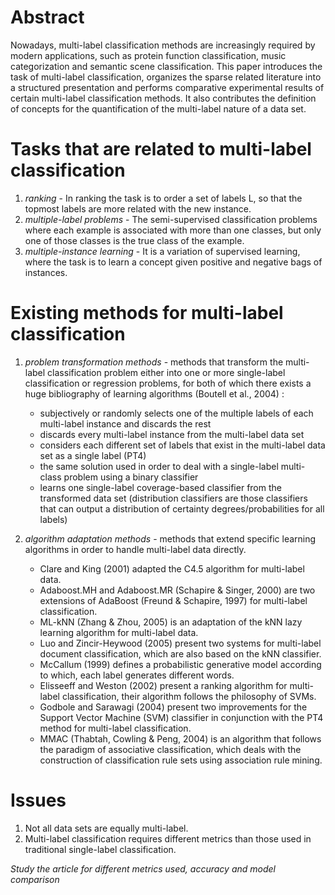 # Abstract

Nowadays, multi-label classification methods are increasingly required by modern applications, such as protein function classification, music categorization and semantic scene classification. 
This paper introduces the task of multi-label classification, organizes the sparse related literature into a structured presentation and performs comparative experimental results of certain multi-label classification methods. 
It also contributes the definition of concepts for the quantification of the multi-label nature of a data set.

# Tasks that are related to multi-label classification

1. *ranking* - In ranking the task is to order a set of labels L, so that the topmost labels are more related with the new instance.
2. *multiple-label problems* - The semi-supervised classification problems where each example is associated with more than one classes, but only one of those classes is the true class of the example.
3. *multiple-instance learning* - It is a variation of supervised learning, where the task is to learn a concept given positive and negative bags of instances.

# Existing methods for multi-label classification

1. *problem transformation methods* - methods that transform the multi-label classification problem either into one or more single-label classification or regression problems, for both of which there exists a huge bibliography of learning algorithms (Boutell et al., 2004) :
    - subjectively or randomly selects one of the multiple labels of each multi-label instance and discards the rest
    - discards every multi-label instance from the multi-label data set
    - considers each different set of labels that exist in the multi-label data set as a single label (PT4)
    - the same solution used in order to deal with a single-label multi-class problem using a binary classifier
    - learns one single-label coverage-based classifier from the transformed data set (distribution classifiers are those classifiers that can output a distribution of certainty degrees/probabilities for all labels)

2. *algorithm adaptation methods* - methods that extend specific learning algorithms in order to handle multi-label data directly.
    - Clare and King (2001) adapted the C4.5 algorithm for multi-label data.
    - Adaboost.MH and Adaboost.MR (Schapire & Singer, 2000) are two extensions of AdaBoost (Freund & Schapire, 1997) for multi-label classification.
    - ML-kNN (Zhang & Zhou, 2005) is an adaptation of the kNN lazy learning algorithm for multi-label data.
    - Luo and Zincir-Heywood (2005) present two systems for multi-label document classification, which are also based on the kNN classifier.
    - McCallum (1999) defines a probabilistic generative model according to which, each label generates different words.
    - Elisseeff and Weston (2002) present a ranking algorithm for multi-label classification, their algorithm follows the philosophy of SVMs.
    - Godbole and Sarawagi (2004) present two improvements for the Support Vector Machine (SVM) classifier in conjunction with the PT4 method for multi-label classification.
    - MMAC (Thabtah, Cowling & Peng, 2004) is an algorithm that follows the paradigm of associative classification, which deals with the construction of classification rule sets using association rule mining.

# Issues

1. Not all data sets are equally multi-label.
2. Multi-label classification requires different metrics than those used in traditional single-label classification.

*Study the article for different metrics used, accuracy and model comparison*